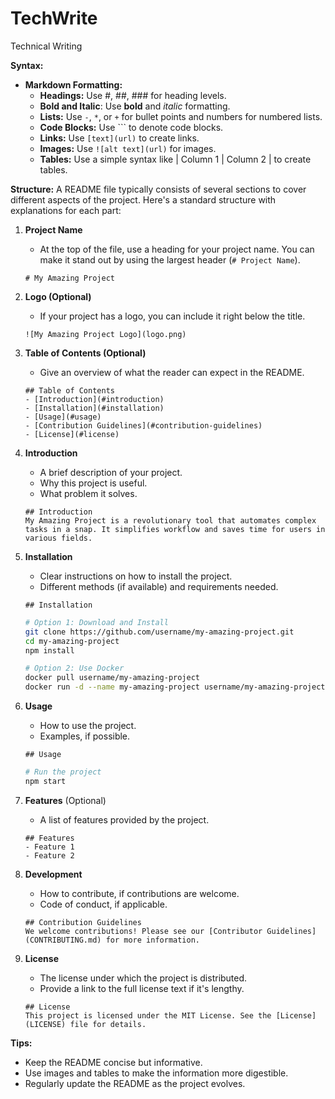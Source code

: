 # TechWrite
Technical Writing

**Syntax:**
- **Markdown Formatting:**
    - **Headings:** Use #, ##, ### for heading levels.
    - **Bold and Italic**: Use **bold** and *italic* formatting.
    - **Lists:** Use `-`, `*`, or `+` for bullet points and numbers for numbered lists.
    - **Code Blocks:** Use ``` to denote code blocks.
    - **Links:** Use `[text](url)` to create links.
    - **Images:** Use `![alt text](url)` for images.
    - **Tables:** Use a simple syntax like | Column 1 | Column 2 | to create tables.

**Structure:**
A README file typically consists of several sections to cover different aspects of the project. Here's a standard structure with explanations for each part:

1. **Project Name**
   - At the top of the file, use a heading for your project name. You can make it stand out by using the largest header (`# Project Name`).

   ```
   # My Amazing Project
   ```

2. **Logo (Optional)**
   - If your project has a logo, you can include it right below the title.

   ```
   ![My Amazing Project Logo](logo.png)
   ```

3. **Table of Contents (Optional)**
   - Give an overview of what the reader can expect in the README.

   ```
   ## Table of Contents
   - [Introduction](#introduction)
   - [Installation](#installation)
   - [Usage](#usage)
   - [Contribution Guidelines](#contribution-guidelines)
   - [License](#license)
   ```

4. **Introduction**
   - A brief description of your project.
   - Why this project is useful.
   - What problem it solves.

   ```
   ## Introduction
   My Amazing Project is a revolutionary tool that automates complex tasks in a snap. It simplifies workflow and saves time for users in various fields.
   ```


5. **Installation**
   - Clear instructions on how to install the project.
   - Different methods (if available) and requirements needed.

   ```
   ## Installation
   ```
   ```sh
   # Option 1: Download and Install
   git clone https://github.com/username/my-amazing-project.git
   cd my-amazing-project
   npm install

   # Option 2: Use Docker
   docker pull username/my-amazing-project
   docker run -d --name my-amazing-project username/my-amazing-project
   ```

6. **Usage**
   - How to use the project.
   - Examples, if possible.

   ```
   ## Usage
   ```
   ```sh
   # Run the project
   npm start
   ```

7. **Features** (Optional)
   - A list of features provided by the project.

   ```
   ## Features
   - Feature 1
   - Feature 2
   ```

8. **Development**
   - How to contribute, if contributions are welcome.
   - Code of conduct, if applicable.

   ```
   ## Contribution Guidelines
   We welcome contributions! Please see our [Contributor Guidelines](CONTRIBUTING.md) for more information.
   ```

9. **License**
   - The license under which the project is distributed.
   - Provide a link to the full license text if it's lengthy.

   ```
   ## License
   This project is licensed under the MIT License. See the [License](LICENSE) file for details.
   ```

**Tips:**
- Keep the README concise but informative.
- Use images and tables to make the information more digestible.
- Regularly update the README as the project evolves.

